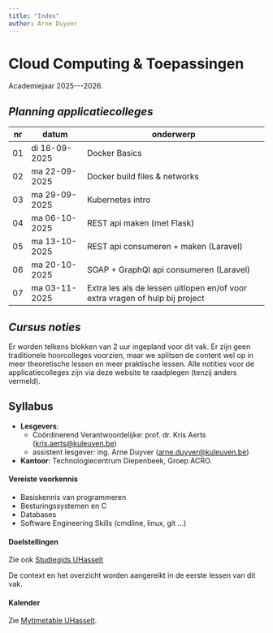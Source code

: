 ```yaml
---
title: "Index"
author: Arne Duyver
---
```


# Cloud Computing & Toepassingen

Academiejaar 2025---2026.


## _Planning applicatiecolleges_

| nr  | datum         | onderwerp                     |
|-----|---------------|-------------------------------|
| 01  | di 16-09-2025 | Docker Basics                 |
| 02  | ma 22-09-2025 | Docker build files & networks |
| 03  | ma 29-09-2025 | Kubernetes intro              |
| 04  | ma 06-10-2025 | REST api maken (met Flask)    |
| 05  | ma 13-10-2025 | REST api consumeren + maken (Laravel) |
| 06  | ma 20-10-2025 | SOAP + GraphQl api consumeren (Laravel) |
| 07  | ma 03-11-2025 | Extra les als de lessen uitlopen en/of voor extra vragen of hulp bij project |

## _Cursus noties_

Er worden telkens blokken van 2 uur ingepland voor dit vak. Er zijn geen traditionele hoorcolleges voorzien, maar we splitsen de content wel op in meer theoretische lessen en meer praktische lessen. Alle notities voor de applicatiecolleges zijn via deze website te raadplegen (tenzij anders vermeld).

<!-- ### Inhoudsopgave

- Applicatiecolleges:
    1. [Docker Basics](/Docker/docker_basics/) 
    2. [Docker build files](/Docker/docker_build_files/)
    3. [Docker networks](/Docker/docker-compose_services/) -->
    

## Syllabus

- **Lesgevers**:
    + Coördinerend Verantwoordelijke: prof. dr. Kris Aerts ([kris.aerts@kuleuven.be](mailto:kris.aerts@kuleuven.be))
    + assistent lesgever: ing. Arne Duyver ([arne.duyver@kuleuven.be](mailto:arne.duyver@kuleuven.be))
- **Kantoor**: Technologiecentrum Diepenbeek, Groep ACRO. 


<!-- #### Cursusbeschrijving

Dit opleidingsonderdeel focust op ... -->

#### Vereiste voorkennis

- Basiskennis van programmeren
- Besturingssystemen en C
- Databases
- Software Engineering Skills (cmdline, linux, git ...)

#### Doelstellingen

Zie ook [Studiegids UHasselt](https://studiegidswww.uhasselt.be/opleidingsonderdeel.aspx?a=2025&i=5553)
    
De context en het overzicht worden aangereikt in de eerste lessen van dit vak.


#### Kalender

Zie [Mytimetable UHasselt](https://mytimetable.uhasselt.be/).
